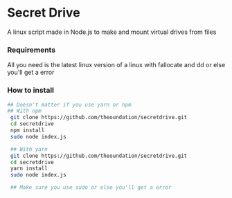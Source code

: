 # Secret Drive
A linux script made in Node.js to make and mount virtual drives from files

### Requirements
All you need is the latest linux version of a linux with fallocate and dd or else you'll get a error
### How to install
```sh
## Doesn't matter if you use yarn or npm
## With npm
 git clone https://github.com/theoundation/secretdrive.git
 cd secretdrive
 npm install 
 sudo node index.js

 ## With yarn 
 git clone https://github.com/theoundation/secretdrive.git
 cd secretdrive
 yarn install 
 sudo node index.js

 ## Make sure you use sudo or else you'll get a error
```